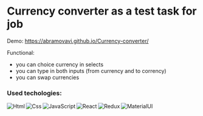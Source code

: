 # Currency converter as a test task for job
Demo: https://abramovavi.github.io/Currency-converter/

Functional:
 - you can choice currency in selects
 - you can type in both inputs (from currency and to corrency)
 - you can swap currencies

### Used techologies:
<img align="left" alt="Html" src="https://img.icons8.com/nolan/64/html-5.png"/>
<img align="left" alt="Css" src="https://img.icons8.com/color/64/000000/css3.png"/>
<img align="left" alt="JavaScript" src="https://img.icons8.com/nolan/64/javascript.png"/>
<img align="left" alt="React" src="https://img.icons8.com/dusk/60/000000/react.png"/> 
<img align="left" alt="Redux" src="https://img.icons8.com/color/54/000000/redux.png"/>
<img align="left" alt="MaterialUI" src="https://img.icons8.com/color/60/000000/material-ui.png"/>

